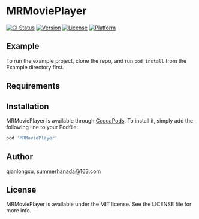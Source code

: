 # MRMoviePlayer

[![CI Status](https://img.shields.io/travis/qianlongxu/MRMoviePlayer.svg?style=flat)](https://travis-ci.org/qianlongxu/MRMoviePlayer)
[![Version](https://img.shields.io/cocoapods/v/MRMoviePlayer.svg?style=flat)](https://cocoapods.org/pods/MRMoviePlayer)
[![License](https://img.shields.io/cocoapods/l/MRMoviePlayer.svg?style=flat)](https://cocoapods.org/pods/MRMoviePlayer)
[![Platform](https://img.shields.io/cocoapods/p/MRMoviePlayer.svg?style=flat)](https://cocoapods.org/pods/MRMoviePlayer)

## Example

To run the example project, clone the repo, and run `pod install` from the Example directory first.

## Requirements

## Installation

MRMoviePlayer is available through [CocoaPods](https://cocoapods.org). To install
it, simply add the following line to your Podfile:

```ruby
pod 'MRMoviePlayer'
```

## Author

qianlongxu, summerhanada@163.com

## License

MRMoviePlayer is available under the MIT license. See the LICENSE file for more info.

